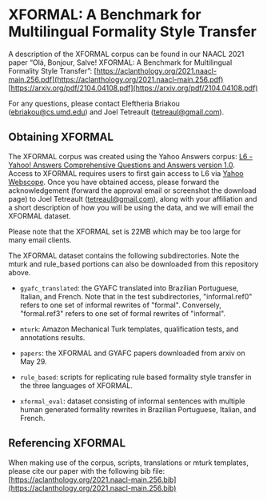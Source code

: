 # XFORMAL: A Benchmark for Multilingual Formality Style Transfer

A description of the XFORMAL corpus can be found in our NAACL 2021 paper “Olá, Bonjour, Salve! XFORMAL: A Benchmark for Multilingual Formality Style Transfer”:
[https://aclanthology.org/2021.naacl-main.256.pdf](https://aclanthology.org/2021.naacl-main.256.pdf)
[https://arxiv.org/pdf/2104.04108.pdf](https://arxiv.org/pdf/2104.04108.pdf)

For any questions, please contact Eleftheria Briakou (ebriakou@cs.umd.edu) and Joel Tetreault (tetreaul@gmail.com).

## Obtaining XFORMAL

The XFORMAL corpus was created using the Yahoo Answers corpus: [L6 - Yahoo! Answers Comprehensive Questions and Answers version 1.0](https://webscope.sandbox.yahoo.com/catalog.php?datatype=l).  Access to XFORMAL requires users to first gain access to L6 via [Yahoo Webscope](https://webscope.sandbox.yahoo.com/catalog.php?datatype=l).  Once you have obtained access, please forward the acknowledgement (forward the approval email or screenshot the download page) to Joel Tetreault (tetreaul@gmail.com), along with your affiliation and a short description of how you will be using the data, and we will email the XFORMAL dataset.

Please note that the XFORMAL set is 22MB which may be too large for many email clients.  

The XFORMAL dataset contains the following subdirectories.  Note the mturk and rule_based portions can also be downloaded from this repository above.

* `gyafc_translated`: the GYAFC translated into Brazilian Portuguese, Italian, and French.  Note that in the test subdirectories, "informal.ref0" refers to one set of informal rewrites of "formal".  Conversely, "formal.ref3" refers to one set of formal rewrites of "informal".

* `mturk`: Amazon Mechanical Turk templates, qualification tests, and annotations results. 

* `papers`: the XFORMAL and GYAFC papers downloaded from arxiv on May 29.

* `rule_based`: scripts for replicating rule based formality style transfer in the three languages of XFORMAL.

* `xformal_eval`: dataset consisting of informal sentences with multiple human generated formality rewrites in Brazilian Portuguese, Italian, and French.

## Referencing XFORMAL

When making use of the corpus, scripts, translations or mturk templates, please cite our paper with the following bib file:  [https://aclanthology.org/2021.naacl-main.256.bib](https://aclanthology.org/2021.naacl-main.256.bib)
